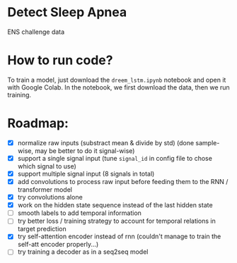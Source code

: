 # Detect Sleep Apnea
ENS challenge data

# How to run code?
To train a model, just download the `dreem_lstm.ipynb` notebook and open it with Google Colab. In the notebook, we first download the data, then we run training.

# Roadmap:
- [x] normalize raw inputs (substract mean & divide by std) (done sample-wise, may be better to do it signal-wise)
- [x] support a single signal input (tune `signal_id` in config file to chose which signal to use)
- [x] support multiple signal input (8 signals in total)
- [x] add convolutions to process raw input before feeding them to the RNN / transformer model
- [x] try convolutions alone
- [x] work on the hidden state sequence instead of the last hidden state
- [ ] smooth labels to add temporal information
- [ ] try better loss / training strategy to account for temporal relations in target prediction
- [x] try self-attention encoder instead of rnn (couldn't manage to train the self-att encoder properly...)
- [ ] try training a decoder as in a seq2seq model
